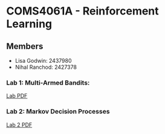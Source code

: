 # COMS4061A - Reinforcement Learning

## Members
- Lisa Godwin: 2437980
- Nihal Ranchod: 2427378

### Lab 1: Multi-Armed Bandits: 

[Lab PDF](./Lab%201/Lab_1.pdf)


### Lab 2: Markov Decision Processes

[Lab 2 PDF](./Lab%202/Lab%202%20-%20MDP.pdf)
